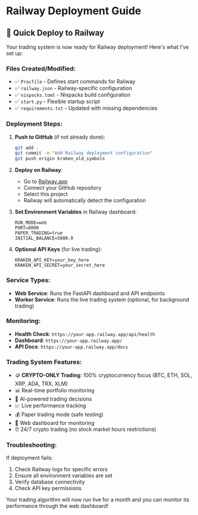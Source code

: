 # Railway Deployment Guide

## 🚀 Quick Deploy to Railway

Your trading system is now ready for Railway deployment! Here's what I've set up:

### Files Created/Modified:
- ✅ `Procfile` - Defines start commands for Railway
- ✅ `railway.json` - Railway-specific configuration
- ✅ `nixpacks.toml` - Nixpacks build configuration
- ✅ `start.py` - Flexible startup script
- ✅ `requirements.txt` - Updated with missing dependencies

### Deployment Steps:

1. **Push to GitHub** (if not already done):
   ```bash
   git add .
   git commit -m "Add Railway deployment configuration"
   git push origin kraken_old_symbols
   ```

2. **Deploy on Railway**:
   - Go to [Railway.app](https://railway.app)
   - Connect your GitHub repository
   - Select this project
   - Railway will automatically detect the configuration

3. **Set Environment Variables** in Railway dashboard:
   ```
   RUN_MODE=web
   PORT=8000
   PAPER_TRADING=true
   INITIAL_BALANCE=5000.0
   ```

4. **Optional API Keys** (for live trading):
   ```
   KRAKEN_API_KEY=your_key_here
   KRAKEN_API_SECRET=your_secret_here
   ```

### Service Types:

- **Web Service**: Runs the FastAPI dashboard and API endpoints
- **Worker Service**: Runs the live trading system (optional, for background trading)

### Monitoring:

- **Health Check**: `https://your-app.railway.app/api/health`
- **Dashboard**: `https://your-app.railway.app/`
- **API Docs**: `https://your-app.railway.app/docs`

### Trading System Features:

- 🪙 **CRYPTO-ONLY Trading**: 100% cryptocurrency focus (BTC, ETH, SOL, XRP, ADA, TRX, XLM)
- 📊 Real-time portfolio monitoring
- 🤖 AI-powered trading decisions
- 📈 Live performance tracking
- 💰 Paper trading mode (safe testing)
- 📱 Web dashboard for monitoring
- ⏰ 24/7 crypto trading (no stock market hours restrictions)

### Troubleshooting:

If deployment fails:
1. Check Railway logs for specific errors
2. Ensure all environment variables are set
3. Verify database connectivity
4. Check API key permissions

Your trading algorithm will now run live for a month and you can monitor its performance through the web dashboard!
